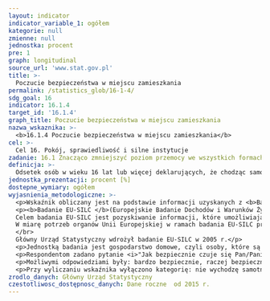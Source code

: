 ```yaml
---
layout: indicator
indicator_variable_1: ogółem
kategorie: null
zmienne: null
jednostka: procent
pre: 1
graph: longitudinal
source_url: 'www.stat.gov.pl'
title: >-
  Poczucie bezpieczeństwa w miejscu zamieszkania
permalink: /statistics_glob/16-1-4/
sdg_goal: 16
indicator: 16.1.4
target_id: '16.1.4'
graph_title: Poczucie bezpieczeństwa w miejscu zamieszkania
nazwa_wskaznika: >-
  <b>16.1.4 Poczucie bezpieczeństwa w miejscu zamieszkania</b>
cel: >-
  Cel 16. Pokój, sprawiedliwość i silne instytucje
zadanie: 16.1 Znacząco zmniejszyć poziom przemocy we wszystkich formach oraz związany z nią wskaźnik umieralności na całym świecie.
definicja: >-
  Odsetek osób w wieku 16 lat lub więcej deklarujących, że chodząc samotnie po zmroku w okolicy swojego miejsca zamieszkania czują się bardzo bezpiecznie lub raczej bezpiecznie.
jednostka_prezentacji: procent [%]
dostepne_wymiary: ogółem
wyjasnienia_metodologiczne: >-
  <p>Wskaźnik obliczany jest na podstawie informacji uzyskanych z <b>Badania EU-SILC</b>.</p>
  <p><b>Badanie EU-SILC </b>(Europejskie Badanie Dochodów i Warunków Życia) jest badaniem stałym (prowadzonym co roku), którego podmiotem są gospodarstwa domowe oraz osoby w wieku 16 lat i więcej w gospodarstwach domowych. Badanie ma charakter panelowy, tzn. wylosowaną grupę respondentów poddaje się kilkukrotnej "obserwacji" w odstępach czasu, dzięki czemu można zaobserwować i przeanalizować zmieniającą się sytuację, postawy, zachowania lub opinie badanej grupy. Badanie jest realizowane metodą wywiadu bezpośredniego z wykorzystaniem 2 kwestionariuszy  z których jeden służy do pozyskiwania danych dotyczących gospodarstw domowych, a drugi – danych o osobach indywidualnych. </br>
  Celem badania EU-SILC jest pozyskiwanie informacji, które umożliwiają ocenę warunków życia polskiego społeczeństwa oraz pozwalają porównać je z warunkami życia w innych krajach Unii Europejskiej. Służy temu przyjęta przez Eurostat jednolita metodologia. </br>
  W miarę potrzeb organów Unii Europejskiej w ramach badania EU-SILC prowadzone są również badania modułowe poświęcone wybranemu zagadnieniu (jest to dodatkowa ankieta realizowana jednocześnie z badaniem podstawowym).
  </br>
  Główny Urząd Statystyczny wdrożył badanie EU-SILC w 2005 r.</p>
  <p>Jednostką badania jest gospodarstwo domowe, czyli osoby, które są lub nie są ze sobą spokrewnione, mieszkają razem i wspólnie utrzymują się (gospodarstwo domowe wieloosobowe). Gospodarstwo domowe może również tworzyć jedna osoba, która utrzymuje się samodzielnie, bez względu na to, czy mieszka sama, czy z innymi osobami (gospodarstwo domowe jednoosobowe).</p>
  <p>Respondentom zadano pytanie <i>"Jak bezpiecznie czuje się Pan/Pani chodząc samotnie w swojej okolicy po zmroku?"</i></p>
  <p>Możliwymi odpowiedziami były: bardzo bezpiecznie, raczej bezpiecznie, raczej niebezpiecznie, bardzo niebezpiecznie, nie wychodzę samotnie po zmroku, bo czuję się niebezpiecznie, nie wychodzę samotnie po zmroku z innych przyczyn.</p>
  <p>Przy wyliczaniu wskaźnika wyłączono kategorię: nie wychodzę samotnie po zmroku, bo czuję się niebezpiecznie.</p>
zrodlo_danych: Główny Urząd Statystyczny
czestotliwosc_dostępnosc_danych: Dane roczne  od 2015 r.
---
```

